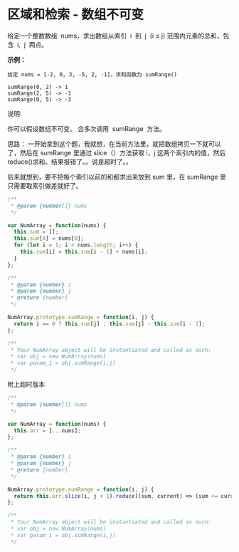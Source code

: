 # 区域和检索 - 数组不可变

给定一个整数数组  nums，求出数组从索引  i  到  j  (i ≤ j) 范围内元素的总和，包含  i,  j  两点。

**示例：**

```
给定 nums = [-2, 0, 3, -5, 2, -1]，求和函数为 sumRange()

sumRange(0, 2) -> 1
sumRange(2, 5) -> -1
sumRange(0, 5) -> -3
```

说明:

你可以假设数组不可变。
会多次调用  sumRange  方法。

思路：
一开始拿到这个题，我就想，在当前方法里，就把数组拷贝一下就可以了，然后在 sumRange 里通过 slice（）方法获取 i，j 这两个索引内的值，然后 reduce()求和。结果报错了。。说是超时了。。

后来就想到，要不把每个索引以前的和都求出来放到 sum 里，在 sumRange 里只需要取索引做差就好了。

```js
/**
 * @param {number[]} nums
 */

var NumArray = function(nums) {
  this.sum = [];
  this.sum[0] = nums[0];
  for (let i = 1; i < nums.length; i++) {
    this.sum[i] = this.sum[i - 1] + nums[i];
  }
};

/**
 * @param {number} i
 * @param {number} j
 * @return {number}
 */

NumArray.prototype.sumRange = function(i, j) {
  return i == 0 ? this.sum[j] : this.sum[j] - this.sum[i - 1];
};

/**
 * Your NumArray object will be instantiated and called as such:
 * var obj = new NumArray(nums)
 * var param_1 = obj.sumRange(i,j)
 */
```

附上超时版本

```js
/**
 * @param {number[]} nums
 */

var NumArray = function(nums) {
  this.arr = [...nums];
};

/**
 * @param {number} i
 * @param {number} j
 * @return {number}
 */

NumArray.prototype.sumRange = function(i, j) {
  return this.arr.slice(i, j + 1).reduce((sum, current) => (sum += current), 0);
};

/**
 * Your NumArray object will be instantiated and called as such:
 * var obj = new NumArray(nums)
 * var param_1 = obj.sumRange(i,j)
 */
```
